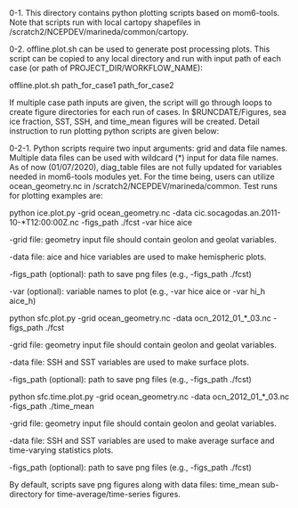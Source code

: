 0-1. This directory contains python plotting scripts based on mom6-tools. Note that scripts run with local cartopy shapefiles in /scratch2/NCEPDEV/marineda/common/cartopy.

0-2. offline.plot.sh can be used to generate post processing plots. This script can be copied to any local directory and run with input path of each case (or path of PROJECT_DIR/WORKFLOW_NAME):

offline.plot.sh path_for_case1 path_for_case2

If multiple case path inputs are given, the script will go through loops to create figure directories for each run of cases. In $RUNCDATE/Figures, sea ice fraction, SST, SSH, and time_mean figures will be created. Detail instruction to run plotting python scripts are given below:

0-2-1. Python scripts require two input arguments: grid and data file names. Multiple data files can be used with wildcard (*) input for data file names. As of now (01/07/2020), diag_table files are not fully updated for variables needed in mom6-tools modules yet. For the time being, users can utilize ocean_geometry.nc in /scratch2/NCEPDEV/marineda/common. Test runs for plotting examples are:

python ice.plot.py -grid ocean_geometry.nc -data cic.socagodas.an.2011-10-*T12:00:00Z.nc -figs_path ./fcst -var hice aice

-grid file: geometry input file should contain geolon and geolat variables.

-data file: aice and hice variables are used to make hemispheric plots.

-figs_path (optional): path to save png files (e.g., -figs_path ./fcst)

-var (optional): variable names to plot (e.g., -var hice aice or -var hi_h aice_h)

python sfc.plot.py -grid ocean_geometry.nc -data ocn_2012_01_*_03.nc -figs_path ./fcst

-grid file: geometry input file should contain geolon and geolat variables.

-data file: SSH and SST variables are used to make surface plots.

-figs_path (optional): path to save png files (e.g., -figs_path ./fcst)

python sfc.time.plot.py -grid ocean_geometry.nc -data ocn_2012_01_*_03.nc -figs_path ./time_mean

-grid file: geometry input file should contain geolon and geolat variables.

-data file: SSH and SST variables are used to make average surface and time-varying statistics plots.

-figs_path (optional): path to save png files (e.g., -figs_path ./fcst)

By default, scripts save png figures along with data files: time_mean sub-directory for time-average/time-series figures.